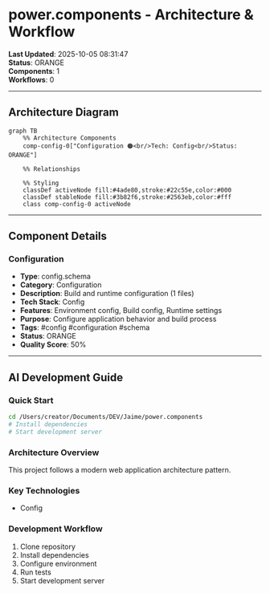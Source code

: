 # power.components - Architecture & Workflow

**Last Updated**: 2025-10-05 08:31:47  
**Status**: ORANGE  
**Components**: 1  
**Workflows**: 0

---

## Architecture Diagram

```mermaid
graph TB
    %% Architecture Components
    comp-config-0["Configuration 🟠<br/>Tech: Config<br/>Status: ORANGE"]

    %% Relationships

    %% Styling
    classDef activeNode fill:#4ade80,stroke:#22c55e,color:#000
    classDef stableNode fill:#3b82f6,stroke:#2563eb,color:#fff
    class comp-config-0 activeNode
```


---

## Component Details

### Configuration

- **Type**: config.schema
- **Category**: Configuration
- **Description**: Build and runtime configuration (1 files)
- **Tech Stack**: Config
- **Features**: Environment config, Build config, Runtime settings
- **Purpose**: Configure application behavior and build process
- **Tags**: #config #configuration #schema
- **Status**: ORANGE
- **Quality Score**: 50%

---

## AI Development Guide

### Quick Start
```bash
cd /Users/creator/Documents/DEV/Jaime/power.components
# Install dependencies
# Start development server
```

### Architecture Overview
This project follows a modern web application architecture pattern.

### Key Technologies
- Config

### Development Workflow
1. Clone repository
2. Install dependencies
3. Configure environment
4. Run tests
5. Start development server

